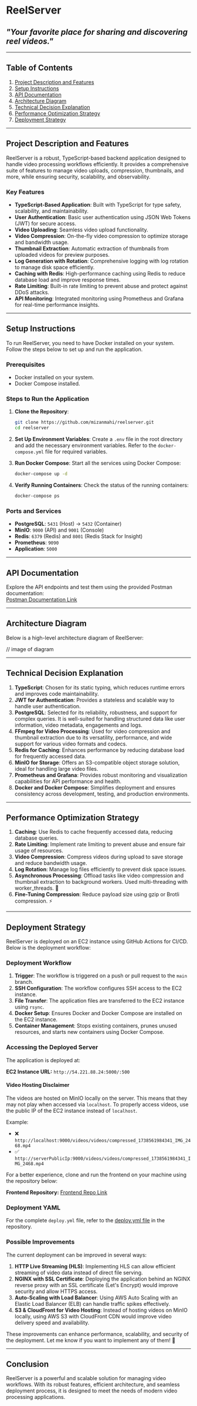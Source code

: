 # **ReelServer**

## _"Your favorite place for sharing and discovering reel videos."_

---

## **Table of Contents**

1. [Project Description and Features](#project-description-and-features)
2. [Setup Instructions](#setup-instructions)
3. [API Documentation](#api-documentation)
4. [Architecture Diagram](#architecture-diagram)
5. [Technical Decision Explanation](#technical-decision-explanation)
6. [Performance Optimization Strategy](#performance-optimization-strategy)
7. [Deployment Strategy](#deployment-strategy)

---

## **Project Description and Features**

ReelServer is a robust, TypeScript-based backend application designed to handle video processing workflows efficiently. It provides a comprehensive suite of features to manage video uploads, compression, thumbnails, and more, while ensuring security, scalability, and observability.

### **Key Features**

-  **TypeScript-Based Application**: Built with TypeScript for type safety, scalability, and maintainability.
-  **User Authentication**: Basic user authentication using JSON Web Tokens (JWT) for secure access.
-  **Video Uploading**: Seamless video upload functionality.
-  **Video Compression**: On-the-fly video compression to optimize storage and bandwidth usage.
-  **Thumbnail Extraction**: Automatic extraction of thumbnails from uploaded videos for preview purposes.
-  **Log Generation with Rotation**: Comprehensive logging with log rotation to manage disk space efficiently.
-  **Caching with Redis**: High-performance caching using Redis to reduce database load and improve response times.
-  **Rate Limiting**: Built-in rate limiting to prevent abuse and protect against DDoS attacks.
-  **API Monitoring**: Integrated monitoring using Prometheus and Grafana for real-time performance insights.

---

## **Setup Instructions**

To run ReelServer, you need to have Docker installed on your system. Follow the steps below to set up and run the application.

### **Prerequisites**

-  Docker installed on your system.
-  Docker Compose installed.

### **Steps to Run the Application**

1. **Clone the Repository**:

   ```bash
   git clone https://github.com/mizanmahi/reelserver.git
   cd reelserver
   ```

2. **Set Up Environment Variables**:
   Create a `.env` file in the root directory and add the necessary environment variables. Refer to the `docker-compose.yml` file for required variables.

3. **Run Docker Compose**:
   Start all the services using Docker Compose:

   ```bash
   docker-compose up -d
   ```

4. **Verify Running Containers**:
   Check the status of the running containers:
   ```bash
   docker-compose ps
   ```

### **Ports and Services**

-  **PostgreSQL**: `5431` (Host) → `5432` (Container)
-  **MinIO**: `9000` (API) and `9001` (Console)
-  **Redis**: `6379` (Redis) and `8001` (Redis Stack for Insight)
-  **Prometheus**: `9090`
-  **Application**: `5000`

---

## **API Documentation**

Explore the API endpoints and test them using the provided Postman documentation:  
[Postman Documentation Link](https://documenter.getpostman.com/view/28371413/2sAYX3s4Sk)

---

## **Architecture Diagram**

Below is a high-level architecture diagram of ReelServer:

// image of diagram

---

## **Technical Decision Explanation**

1. **TypeScript**: Chosen for its static typing, which reduces runtime errors and improves code maintainability.
2. **JWT for Authentication**: Provides a stateless and scalable way to handle user authentication.
3. **PostgreSQL**: Selected for its reliability, robustness, and support for complex queries. It is well-suited for handling structured data like user information, video metadata, engagements and logs.
4. **FFmpeg for Video Processing**: Used for video compression and thumbnail extraction due to its versatility, performance, and wide support for various video formats and codecs.
5. **Redis for Caching**: Enhances performance by reducing database load for frequently accessed data.
6. **MinIO for Storage**: Offers an S3-compatible object storage solution, ideal for handling large video files.
7. **Prometheus and Grafana**: Provides robust monitoring and visualization capabilities for API performance and health.
8. **Docker and Docker Compose**: Simplifies deployment and ensures consistency across development, testing, and production environments.

---

## **Performance Optimization Strategy**

1. **Caching**: Use Redis to cache frequently accessed data, reducing database queries.
2. **Rate Limiting**: Implement rate limiting to prevent abuse and ensure fair usage of resources.
3. **Video Compression**: Compress videos during upload to save storage and reduce bandwidth usage.
4. **Log Rotation**: Manage log files efficiently to prevent disk space issues.
5. **Asynchronous Processing**: Offload tasks like video compression and thumbnail extraction to background workers. Used multi-threading with worker_threads. 🔄
6. **Fine-Tuning Compression**: Reduce payload size using gzip or Brotli compression. ⚡

---

## **Deployment Strategy**

ReelServer is deployed on an EC2 instance using GitHub Actions for CI/CD. Below is the deployment workflow:

### **Deployment Workflow**

1. **Trigger**: The workflow is triggered on a push or pull request to the `main` branch.
2. **SSH Configuration**: The workflow configures SSH access to the EC2 instance.
3. **File Transfer**: The application files are transferred to the EC2 instance using `rsync`.
4. **Docker Setup**: Ensures Docker and Docker Compose are installed on the EC2 instance.
5. **Container Management**: Stops existing containers, prunes unused resources, and starts new containers using Docker Compose.

### **Accessing the Deployed Server**

The application is deployed at:

**EC2 Instance URL:** `http://54.221.88.24:5000/:500`

#### **Video Hosting Disclaimer**

The videos are hosted on MinIO locally on the server. This means that they may not play when accessed via `localhost`. To properly access videos, use the public IP of the EC2 instance instead of `localhost`.

Example:

-  ❌ `http://localhost:9000/videos/videos/compressed_1738561984341_IMG_2468.mp4`
-  ✅ `http://serverPublicIp:9000/videos/videos/compressed_1738561984341_IMG_2468.mp4`

For a better experience, clone and run the frontend on your machine using the repository below:

**Frontend Repository:** [Frontend Repo Link](https://github.com/mizanmahi/reelclient.git)

### **Deployment YAML**

For the complete `deploy.yml` file, refer to the [deploy.yml file](https://github.com/mizanmahi/reelserver/blob/main/.github/workflows/deploy.yml) in the repository.

### **Possible Improvements**

The current deployment can be improved in several ways:

1. **HTTP Live Streaming (HLS)**: Implementing HLS can allow efficient streaming of video data instead of direct file serving.
2. **NGINX with SSL Certificate**: Deploying the application behind an NGINX reverse proxy with an SSL certificate (Let's Encrypt) would improve security and allow HTTPS access.
3. **Auto-Scaling with Load Balancer**: Using AWS Auto Scaling with an Elastic Load Balancer (ELB) can handle traffic spikes effectively.
4. **S3 & CloudFront for Video Hosting**: Instead of hosting videos on MinIO locally, using AWS S3 with CloudFront CDN would improve video delivery speed and availability.

These improvements can enhance performance, scalability, and security of the deployment. Let me know if you want to implement any of them! 🚀

---

## **Conclusion**

ReelServer is a powerful and scalable solution for managing video workflows. With its robust features, efficient architecture, and seamless deployment process, it is designed to meet the needs of modern video processing applications.
